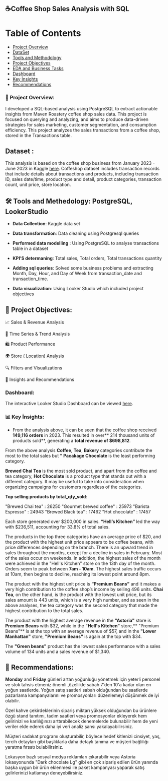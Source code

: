 
## ☕Coffee Shop Sales Analysis with SQL

# Table of Contents
* [Project Overview](#project-overview)
* [DataSet](#dataset)
* [Tools and Methodology](#tools-and-methodology)
* [Project Objectives](#project-objectives)
* [EDA and Business Tasks](#eda-and-business-task)
* [Dashboard](#dashboard)
* [Key İnsights](#key-insights)
* [Recommendations](#recommendations)



### 🎯 Project Overview:
I developed a SQL-based analysis using PostgreSQL to extract actionable insights from Maven Roastery coffee shop sales data. This project is focused on querying and analyzing, and aims to produce data-driven strategies for sales marketing, customer segmentation, and consumption efficiency. This project analyzes the sales transactions from a coffee shop, stored in the Transactions table.

## Dataset :
This analysis is based on the coffee shop business from January 2023 - June 2023 in Kaggle  [here](https://www.kaggle.com/datasets/ahmedabbas757/coffee-sales).
Coffeshop dataset includes transaction records that include details about transactions and products, including transaction ID, sales date/time, product type and detail, product categories, transaction count, unit price, store location. 




## 🛠️  Tools and Methedology: PostgreSQL, LookerStudio

- **Data Collection**: Kaggle data set

- **Data transformation**: Data cleaning using Postgresql queries 

- **Performed data modelling** : Using  PostgreSQL to analyse transactions table in a dataset

- **KPI’S determaning**: Total sales, Total orders, Total transactions quantity

- **Adding sql queries**: Solved some business problems and extracting Month, Day, Hour, and Day of Week from transaction_date and transaction_time. 

- **Data visualization**:  Using Looker Studio which included project objectives


## 🔧 Project Objectives:
📈  Sales & Revenue Analysis

📅  Time Series & Trend Analysis

🛍️ Product Performance

🌍  Store ( Location) Analysis

🔍 Filters and Visualizations

📄 Insights and Recommendations

### Dashboard:
The interactive Looker Studio Dashboard can be viewed [here](https://lookerstudio.google.com/s/rOovr7ZG6aU).

### 📊 Key İnsights:

- From the analysis above, it can be seen that the coffee shop received **149,116 orders** in 2023. This resulted in over** 214 thousand units of products sold**, generating a **total revenue of $698,812**.


From the above analysis **Coffee**, **Tea**, **Bakery** categories contribute the most to the total sales but **” Pacakage Chocolate** is the least performing category.


**Brewed Chai Tea** is the most sold product, and apart from the coffee and tea category, **Hot Chocolate** is a product type that stands out with a different category. It may be useful to take into consideration when organizing campaigns for customers regardless of the categories.

**Top selling products by  total_qty_sold**:

"Brewed Chai tea" : 26250
"Gourmet brewed coffee" : 25973
"Barista Espresso" : 24943
"Brewed Black tea" : 17462
"Hot chocolate"	: 17457

Each store generated over $200,000 in sales. **“Hell’s Kitchen”** led the way with $236,511, accounting for 33.8% of total sales.

The products in the top three categories have an average price of $20, and the product with the highest unit price appears to be coffee beans, with price differences depending on the branch.
There is an upward trend in sales throughout the months, except for a decline in sales in February.
Most of the sales occur on weekends. In addition, the highest sales of the month were achieved in the "Hell's Kitchen" store on the 13th day of the month.
Orders seem to peak between **7am - 10am**. The highest sales traffic occurs at 10am, then begins to decline, reaching its lowest point around 8pm.

The product with the highest unit price is **“Premium Beans”** and it makes a very high contribution to the coffee shop’s income by selling 496 units. 
**Chai Tea**, on the other hand, is the product with the lowest unit price, but its sales amount is 443 units, which is a very high number, and as seen in the above analyses, the tea category was the second category that made the highest contribution to the total sales.

The product with the highest average revenue in the **"Astoria"** store is **Premium Beans** with $32, while in the **"Hell's Kitchen"** store,** "Premium Beans"** is at the top with an average revenue of $57, and in the **"Lower Manhattan"** store, **"Premium Beans"** is again at the top with $34.

The **"Green beans"** product has the lowest sales performance with a sales volume of 134 units and a sales revenue of $1,340.


## 📄  Recommendations:

**Monday** and **Friday** günleri artan yoğunluğu yönetmek için yeterli personel ve stok tahsis etmeniz önemli ,özellikle sabah 7'den 10'a kadar olan en yoğun saatlerde. Yoğun satış saatleri sabah olduğundan bu saatlerde pazarlama kampanyalarını ve promosyonları düzenlemeyi düşünmek de iyi olabilir.


Özel kahve çekirdeklerinin sipariş miktarı yüksek olduğundan bu ürünlere özgü stand tanıtımı, tadım saatleri veya promosyonlar ekleyerek hem gelirinizi ve karlılığınızı arttırabilecek denemelerde bulunabilir hem de yeni veriler elde ederek daha iyi veri analiz şansı yakalayabilirsiniz.


Müşteri sadakat programı oluşturabilir, böylece hedef kitlenizi cinsiyet, yaş, tercih detayları gibi başlıklarla daha detaylı tanıma ve müşteri bağlılığı yaratma fırsatı bulabilirsiniz.


Lokasyon bazlı sosyal medya reklamları çıkarabilir veya Astoria lokasyonunda "Dark chocolate Lg" gibi en çok sipariş edilen ürün yanında başka uygun bir ürün eklenmesi ile paket kampanyası yaparak satış gelirlerinizi katlamayı deneyebilirsiniz.










